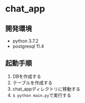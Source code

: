 # chat_app
## 開発環境
- python 3.7.2
- postgresql 11.4

## 起動手順
1. DBを作成する
2. テーブルを作成する
3. chat_appディレクトリに移動する
4. `$ python main.py`で実行する